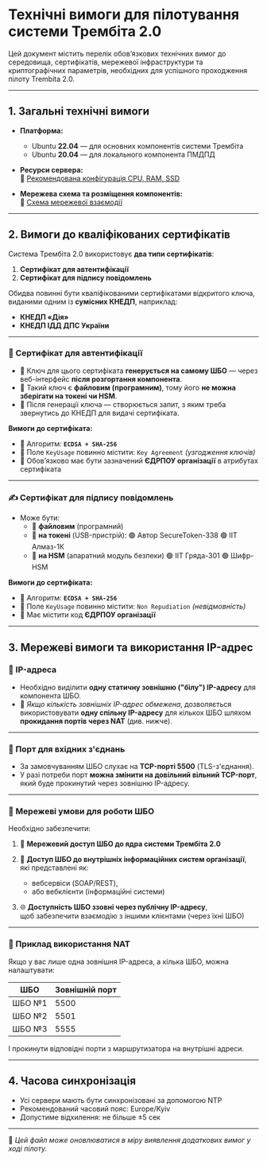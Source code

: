 # Технічні вимоги для пілотування системи Трембіта 2.0

Цей документ містить перелік обов’язкових технічних вимог до середовища, сертифікатів, мережевої інфраструктури та криптографічних параметрів, необхідних для успішного проходження пілоту Trembita 2.0.

---

## 1. Загальні технічні вимоги

- **Платформа:**  
  - Ubuntu **22.04** — для основних компонентів системи Трембіта  
  - Ubuntu **20.04** — для локального компонента ПМДПД

- **Ресурси сервера:**  
  🔗 [Рекомендована конфігурація CPU, RAM, SSD](piloting-test/manual-installation/01-env-components.md)

- **Мережева схема та розміщення компонентів:**  
  🔗 [Схема мережевої взаємодії](piloting-test/manual-installation/02-network-diagram.md)

---

## 2. Вимоги до кваліфікованих сертифікатів

Система Трембіта 2.0 використовує **два типи сертифікатів**:

1. **Сертифікат для автентифікації**
2. **Сертифікат для підпису повідомлень**

Обидва повинні бути кваліфікованими сертифікатами відкритого ключа, виданими одним із **сумісних КНЕДП**, наприклад:
- **КНЕДП «Дія»**
- **КНЕДП ІДД ДПС України**

---

### 🔐 Сертифікат для автентифікації

- 🔸 Ключ для цього сертифіката **генерується на самому ШБО** — через веб-інтерфейс **після розгортання компонента**.
- 🔸 Такий ключ є **файловим (програмним)**, тому його **не можна зберігати на токені чи HSM**.
- 🔸 Після генерації ключа — створюється запит, з яким треба звернутись до КНЕДП для видачі сертифіката.

**Вимоги до сертифіката:**
- 📌 Алгоритм: **```ECDSA + SHA-256```**
- 📌 Поле ```KeyUsage``` повинно містити: ```Key Agreement``` *(узгодження ключів)*
- 📌 Обов’язково має бути зазначений **ЄДРПОУ організації** в атрибутах сертифіката

---

### ✍️ Сертифікат для підпису повідомлень

- Може бути:
  - 🔹 **файловим** (програмний)
  - 🔹 **на токені** (USB-пристрій):
      🟢 Автор SecureToken-338
      🟢 ІІТ Алмаз-1К  
  - 🔹 **на HSM** (апаратний модуль безпеки)
      🟢 ІІТ Гряда-301
      🟢 Шифр-HSM

**Вимоги до сертифіката:**
- 📌 Алгоритм: **```ECDSA + SHA-256```**
- 📌 Поле ```KeyUsage``` повинно містити: ```Non Repudiation``` *(невідмовність)*
- 📌 Має містити код **ЄДРПОУ організації**

---

## 3. Мережеві вимоги та використання IP-адрес

### 🔹 IP-адреса

- Необхідно виділити **одну статичну зовнішню ("білу") IP-адресу** для компонента ШБО.
- 📌 *Якщо кількість зовнішніх IP-адрес обмежена*, дозволяється використовувати **одну спільну IP-адресу** для кількох ШБО шляхом **прокидання портів через NAT** (див. нижче).

---

### 🔹 Порт для вхідних з'єднань

- За замовчуванням ШБО слухає на **TCP-порті 5500** (TLS-з'єднання).
- У разі потреби порт **можна змінити на довільний вільний TCP-порт**, який буде прокинутий через зовнішню IP-адресу.

---

### 🔹 Мережеві умови для роботи ШБО

Необхідно забезпечити:

1. 📡 **Мережевий доступ ШБО до ядра системи Трембіта 2.0**  

2. 🏢 **Доступ ШБО до внутрішніх інформаційних систем організації**,  
   які представлені як:
   - вебсервіси (SOAP/REST),
   - або вебклієнти (інформаційні системи)

3. 🌐 **Доступність ШБО ззовні через публічну IP-адресу**,  
   щоб забезпечити взаємодію з іншими клієнтами (через їхні ШБО)

---

### 📝 Приклад використання NAT

Якщо у вас лише одна зовнішня IP-адреса, а кілька ШБО, можна налаштувати:

| ШБО     | Зовнішній порт |
|---------|----------------|
| ШБО №1  | 5500           |
| ШБО №2  | 5501           |
| ШБО №3  | 5555           |

І прокинути відповідні порти з маршрутизатора на внутрішні адреси.

---

## 4. Часова синхронізація

- Усі сервери мають бути синхронізовані за допомогою NTP
- Рекомендований часовий пояс: Europe/Kyiv
- Допустиме відхилення: не більше ±5 сек

---

📝 *Цей файл може оновлюватися в міру виявлення додаткових вимог у ході пілоту.*
